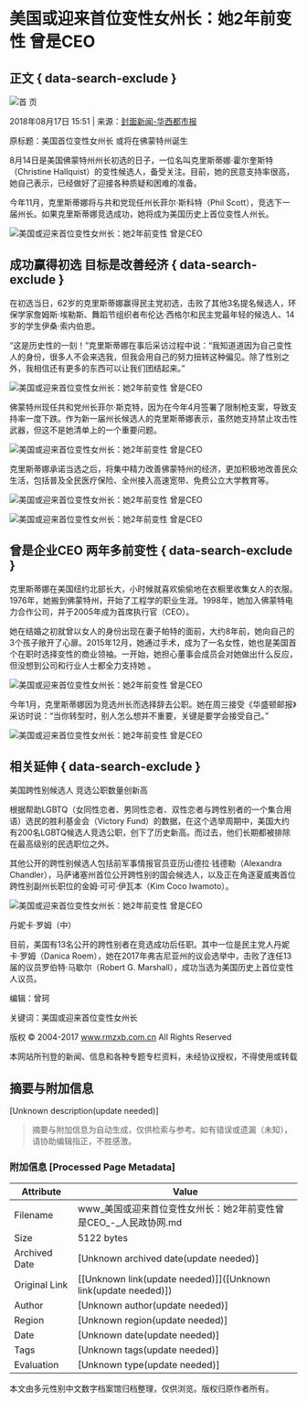 # 美国或迎来首位变性女州长：她2年前变性 曾是CEO

## 正文 { data-search-exclude }


![首 页](http://www.rmzxb.com.cn/images/logo.png)

2018年08月17日 15:51 | 来源：[封面新闻-华西都市报](http://www.baidu.com/baidu?word=封面新闻-华西都市报) 

原标题：美国首位变性女州长 或将在佛蒙特州诞生

8月14日是美国佛蒙特州州长初选的日子，一位名叫克里斯蒂娜·霍尔奎斯特（Christine Hallquist）的变性候选人，备受关注。目前，她的民意支持率很高，她自己表示，已经做好了迎接各种质疑和困难的准备。

今年11月，克里斯蒂娜将与共和党现任州长菲尔·斯科特（Phil Scott），竞选下一届州长。如果克里斯蒂娜竞选成功，她将成为美国历史上首位变性人州长。

![美国或迎来首位变性女州长：她2年前变性 曾是CEO](/upload/resources/image/2018/08/17/2176751_600x450.jpg)

## 成功赢得初选 目标是改善经济 { data-search-exclude }

在初选当日，62岁的克里斯蒂娜赢得民主党初选，击败了其他3名提名候选人，环保学家詹姆斯·埃勒斯、舞蹈节组织者布伦达·西格尔和民主党最年轻的候选人、14岁的学生伊桑·索内伯恩。

“这是历史性的一刻！”克里斯蒂娜在事后采访过程中说：“我知道道因为自己变性人的身份，很多人不会来选我，但我会用自己的努力扭转这种偏见。除了性别之外，我相信还有更多的东西可以让我们团结起来。”

![美国或迎来首位变性女州长：她2年前变性 曾是CEO](/upload/resources/image/2018/08/17/2176752_600x450.jpg)

佛蒙特州现任共和党州长菲尔·斯克特，因为在今年4月签署了限制枪支案，导致支持率一度下跌。作为新一届州长候选人的克里斯蒂娜表示，虽然她支持禁止攻击性武器，但这不是她清单上的一个重要问题。

![美国或迎来首位变性女州长：她2年前变性 曾是CEO](/upload/resources/image/2018/08/17/2176753_600x450.jpg)

克里斯蒂娜承诺当选之后，将集中精力改善佛蒙特州的经济，更加积极地改善民众生活，包括普及全民医疗保险、全州接入高速宽带、免费公立大学教育等。

![美国或迎来首位变性女州长：她2年前变性 曾是CEO](/upload/resources/image/2018/08/17/2176754_600x450.jpg)

![美国或迎来首位变性女州长：她2年前变性 曾是CEO](/upload/resources/image/2018/08/17/2176755_600x450.jpg)

## 曾是企业CEO 两年多前变性 { data-search-exclude }

克里斯蒂娜在美国纽约北部长大，小时候就喜欢偷偷地在衣橱里收集女人的衣服。1976年，她搬到佛蒙特州，开始了工程学的职业生涯。1998年，她加入佛蒙特电力合作公司，并于2005年成为首席执行官（CEO）。

她在结婚之初就曾以女人的身份出现在妻子帕特的面前，大约8年前，她向自己的3个孩子敞开了心扉。2015年12月，她通过手术，成为了一名女性，她也是美国首个在职时选择变性的商业领袖。一开始，她担心董事会成员会对她做出什么反应，但没想到公司和行业人士都全力支持她 。

![美国或迎来首位变性女州长：她2年前变性 曾是CEO](/upload/resources/image/2018/08/17/2176756_600x450.jpg)

今年1月，克里斯蒂娜因为竞选州长而选择辞去公职。她在周三接受《华盛顿邮报》采访时说：“当你转型时，别人怎么想并不重要，关键是要学会接受自己。”

![美国或迎来首位变性女州长：她2年前变性 曾是CEO](/upload/resources/image/2018/08/17/2176757_600x450.jpg)

## 相关延伸 { data-search-exclude }

美国跨性别候选人 竞选公职数量创新高

根据帮助LGBTQ（女同性恋者、男同性恋者、双性恋者与跨性别者的一个集合用语）选民的胜利基金会（Victory Fund）的数据，在这个选举周期中，美国大约有200名LGBTQ候选人竞选公职，创下了历史新高。而过去，他们长期都被排除在最高级别的民选职位之外。

其他公开的跨性别候选人包括前军事情报官员亚历山德拉·钱德勒（Alexandra Chandler），马萨诸塞州首位公开跨性别的国会候选人，以及正在角逐夏威夷首位跨性别副州长职位的金姆·可可·伊瓦本（Kim Coco Iwamoto）。

![美国或迎来首位变性女州长：她2年前变性 曾是CEO](/upload/resources/image/2018/08/17/2176758_600x450.jpeg)

丹妮卡·罗姆（中）

目前，美国有13名公开的跨性别者在竞选成功后任职。其中一位是民主党人丹妮卡·罗姆（Danica Roem），她在2017年弗吉尼亚州的议会选举中，击败了连任13届的议员罗伯特·马歇尔（Robert G. Marshall），成功当选为美国历史上首位变性人议员。

编辑：曾珂

关键词：美国或迎来首位变性女州长

版权 © 2004-2017 www.rmzxb.com.cn All Rights Reserved

本网站所刊登的新闻、信息和各种专题专栏资料，未经协议授权，不得使用或转载
<!-- tcd_original_link http://www.rmzxb.com.cn/c/2018-08-17/2144807.shtml -->


## 摘要与附加信息

<!-- tcd_abstract -->
[Unknown description(update needed)]
<!-- tcd_abstract_end -->

> 摘要与附加信息为自动生成，仅供检索与参考。如有错误或遗漏（未知），请协助编辑指正，不胜感激。

### 附加信息 [Processed Page Metadata]

| Attribute       | Value                                  |
|-----------------|----------------------------------------|
| Filename        | www_美国或迎来首位变性女州长：她2年前变性曾是CEO_-_人民政协网.md                             |
| Size            | 5122 bytes                           |
| Archived Date   | [Unknown archived date(update needed)]                             |
| Original Link   | [[Unknown link(update needed)]]([Unknown link(update needed)])                       |
| Author          | [Unknown author(update needed)]                               |
| Region          | [Unknown region(update needed)]                               |
| Date            | [Unknown date(update needed)]                                 |
| Tags            | [Unknown tags(update needed)]                                 |
| Evaluation            | [Unknown type(update needed)]                                 |
<!-- tcd_table_end -->

本文由多元性别中文数字档案馆归档整理，仅供浏览。版权归原作者所有。
